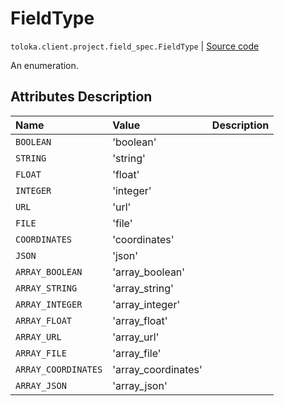# FieldType
`toloka.client.project.field_spec.FieldType` | [Source code](https://github.com/Toloka/toloka-kit/blob/v1.2.2/src/client/project/field_spec.py#L27)

An enumeration.

## Attributes Description

| Name | Value | Description |
| :------| :-----------| :----------| 
`BOOLEAN`|'boolean'|
`STRING`|'string'|
`FLOAT`|'float'|
`INTEGER`|'integer'|
`URL`|'url'|
`FILE`|'file'|
`COORDINATES`|'coordinates'|
`JSON`|'json'|
`ARRAY_BOOLEAN`|'array_boolean'|
`ARRAY_STRING`|'array_string'|
`ARRAY_INTEGER`|'array_integer'|
`ARRAY_FLOAT`|'array_float'|
`ARRAY_URL`|'array_url'|
`ARRAY_FILE`|'array_file'|
`ARRAY_COORDINATES`|'array_coordinates'|
`ARRAY_JSON`|'array_json'|

